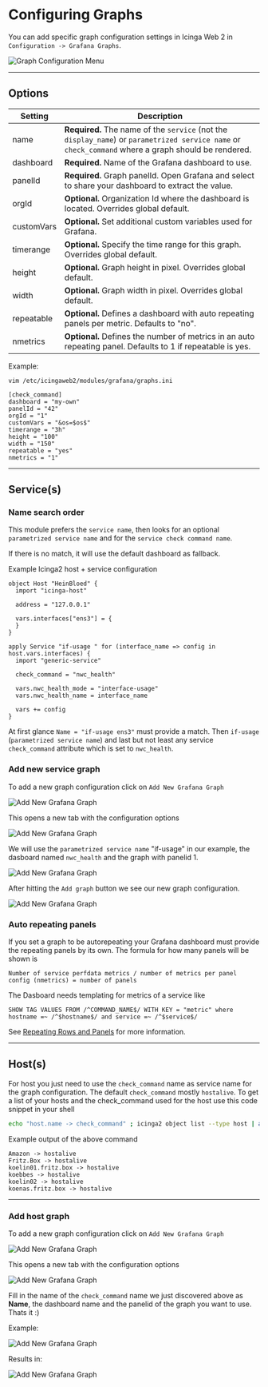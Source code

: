 # Configuring Graphs

You can add specific graph configuration settings in Icinga Web 2 in `Configuration -> Grafana Graphs`.

![Graph Configuration Menu](images/04-graph.configuration-01.png)

---
## Options
Setting            | Description
-------------------|-------------------
name               | **Required.** The name of the `service` (not the `display_name`) or `parametrized service name` or `check_command` where a graph should be rendered.
dashboard          | **Required.** Name of the Grafana dashboard to use.
panelId            | **Required.** Graph panelId. Open Grafana and select to share your dashboard to extract the value.
orgId              | **Optional.** Organization Id where the dashboard is located. Overrides global default.
customVars         | **Optional.** Set additional custom variables used for Grafana.
timerange          | **Optional.** Specify the time range for this graph.  Overrides global default.
height             | **Optional.** Graph height in pixel. Overrides global default.
width              | **Optional.** Graph width in pixel. Overrides global default.
repeatable         | **Optional.** Defines a dashboard with auto repeating panels per metric. Defaults to "no".
nmetrics           | **Optional.** Defines the number of metrics in an auto repeating panel. Defaults to 1 if repeatable is yes.

Example:
```
vim /etc/icingaweb2/modules/grafana/graphs.ini

[check_command]
dashboard = "my-own"
panelId = "42"
orgId = "1"
customVars = "&os=$os$"
timerange = "3h"
height = "100"
width = "150"
repeatable = "yes"
nmetrics = "1"

```

---

## Service(s)

### Name search order

This module prefers the `service name`, then looks for an optional `parametrized service name` and for the `service check command name`.

If there is no match, it will use the default dashboard as fallback.

Example Icinga2 host + service configuration

```
object Host "HeinBloed" {
  import "icinga-host"

  address = "127.0.0.1"

  vars.interfaces["ens3"] = {
  }
}

apply Service "if-usage " for (interface_name => config in host.vars.interfaces) {
  import "generic-service"

  check_command = "nwc_health"

  vars.nwc_health_mode = "interface-usage"
  vars.nwc_health_name = interface_name

  vars += config
}
```
At first glance `Name = "if-usage ens3"` must provide a match. Then `if-usage` (`parametrized service name`) and last but not least any service
`check_command` attribute which is set to `nwc_health`.

### Add new service graph

To add a new graph configuration click on `Add New Grafana Graph`

![Add New Grafana Graph](images/04-graph.configuration-02.png)

This opens a new tab with the configuration options

![Add New Grafana Graph](images/04-graph.configuration-03.png)

We will use the `parametrized service name` "if-usage" in our example, the dasboard named `nwc_health` and the graph with panelid 1.

![Add New Grafana Graph](images/04-graph.configuration-04.png)

After hitting the `Add graph` button we see our new graph configuration.

![Add New Grafana Graph](images/04-graph.configuration-05.png)

### Auto repeating panels

If you set a graph to be autorepeating your Grafana dashboard must provide the repeating panels by its own.
The formula for how many panels will be shown is

```
Number of service perfdata metrics / number of metrics per panel config (nmetrics) = number of panels
```

The Dasboard needs templating for metrics of a service like
```
SHOW TAG VALUES FROM /^COMMAND_NAME$/ WITH KEY = "metric" where hostname =~ /^$hostname$/ and service =~ /^$service$/
``` 

See [Repeating Rows and Panels](http://docs.grafana.org/guides/whats-new-in-v2-1/#repeating-rows-and-panels) for more information.

---

## Host(s)

For host you just need to use the `check_command` name as service name for the graph configuration. 
The default `check_command` mostly `hostalive`. To get a list of your hosts and the check_command 
used for the host use this code snippet in your shell

```bash
echo "host.name -> check_command" ; icinga2 object list --type host | awk '/__name/{NAME=$4; next} /check_command/{ print NAME " -> " $4}' | tr -d '"'
```

Example output of the above command

```
Amazon -> hostalive
Fritz.Box -> hostalive
koelin01.fritz.box -> hostalive
koebbes -> hostalive
koelin02 -> hostalive
koenas.fritz.box -> hostalive
```

---

### Add host graph

To add a new graph configuration click on `Add New Grafana Graph`

![Add New Grafana Graph](images/04-graph.configuration-02.png)

This opens a new tab with the configuration options

![Add New Grafana Graph](images/04-graph.configuration-03.png)

Fill in the name of the `check_command` name we just discovered above as **__Name__**, the dashboard name
and the panelid of the graph you want to use. Thats it :)

Example:

![Add New Grafana Graph](images/04-graph.configuration-06.png)

Results in:

![Add New Grafana Graph](images/04-graph.configuration-07.png)
